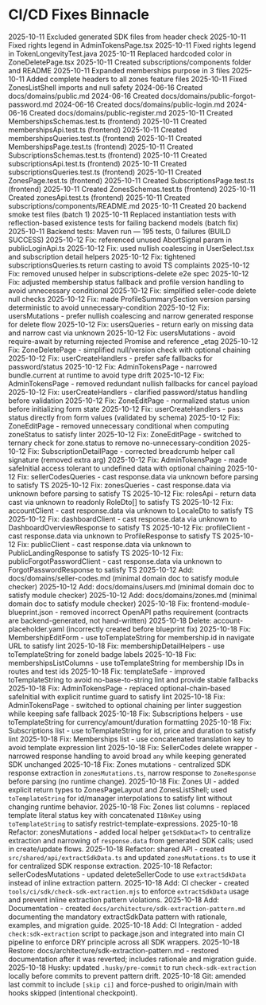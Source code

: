# CI/CD Fixes Binnacle
2025-10-11 Excluded generated SDK files from header check
2025-10-11 Fixed rights legend in AdminTokensPage.tsx
2025-10-11 Fixed rights legend in TokenLongevityTest.java
2025-10-11 Replaced hardcoded color in ZoneDeletePage.tsx
2025-10-11 Created subscriptions/components folder and README
2025-10-11 Expanded memberships purpose in 3 files
2025-10-11 Added complete headers to all zones feature files
2025-10-11 Fixed ZonesListShell imports and null safety
2024-06-16 Created docs/domains/public.md
2024-06-16 Created docs/domains/public-forgot-password.md
2024-06-16 Created docs/domains/public-login.md
2024-06-16 Created docs/domains/public-register.md
2025-10-11 Created MembershipsSchemas.test.ts (frontend)
2025-10-11 Created membershipsApi.test.ts (frontend)
2025-10-11 Created membershipsQueries.test.ts (frontend)
2025-10-11 Created MembershipsPage.test.ts (frontend)
2025-10-11 Created SubscriptionsSchemas.test.ts (frontend)
2025-10-11 Created subscriptionsApi.test.ts (frontend)
2025-10-11 Created subscriptionsQueries.test.ts (frontend)
2025-10-11 Created ZonesPage.test.ts (frontend)
2025-10-11 Created SubscriptionsPage.test.ts (frontend)
2025-10-11 Created ZonesSchemas.test.ts (frontend)
2025-10-11 Created zonesApi.test.ts (frontend)
2025-10-11 Created subscriptions/components/README.md
2025-10-11 Created 20 backend smoke test files (batch 1)
2025-10-11 Replaced instantiation tests with reflection-based existence tests for failing backend models (batch fix)
2025-10-11 Backend tests: Maven run — 195 tests, 0 failures (BUILD SUCCESS)
2025-10-12 Fix: referenced unused AbortSignal param in publicLoginApi.ts
2025-10-12 Fix: used nullish coalescing in UserSelect.tsx and subscription detail helpers
2025-10-12 Fix: tightened subscriptionsQueries.ts return casting to avoid TS complaints
2025-10-12 Fix: removed unused helper in subscriptions-delete e2e spec
2025-10-12 Fix: adjusted membership status fallback and profile version handling to avoid unnecessary conditional
2025-10-12 Fix: simplified seller-code delete null checks
2025-10-12 Fix: made ProfileSummarySection version parsing deterministic to avoid unnecessary-condition
2025-10-12 Fix: usersMutations - prefer nullish coalescing and narrow generated response for delete flow
2025-10-12 Fix: usersQueries - return early on missing data and narrow cast via unknown
2025-10-12 Fix: usersMutations - avoid require-await by returning rejected Promise and reference _etag
2025-10-12 Fix: ZoneDeletePage - simplified null/version check with optional chaining
2025-10-12 Fix: userCreateHandlers - prefer safe fallbacks for password/status
2025-10-12 Fix: AdminTokensPage - narrowed bundle.current at runtime to avoid type drift
2025-10-12 Fix: AdminTokensPage - removed redundant nullish fallbacks for cancel payload
2025-10-12 Fix: userCreateHandlers - clarified password/status handling before validation
2025-10-12 Fix: ZoneEditPage - normalized status union before initializing form state
2025-10-12 Fix: userCreateHandlers - pass status directly from form values (validated by schema)
2025-10-12 Fix: ZoneEditPage - removed unnecessary conditional when computing zoneStatus to satisfy linter
2025-10-12 Fix: ZoneEditPage - switched to ternary check for zone.status to remove no-unnecessary-condition
2025-10-12 Fix: SubscriptionDetailPage - corrected breadcrumb helper call signature (removed extra arg)
2025-10-12 Fix: AdminTokensPage - made safeInitial access tolerant to undefined data with optional chaining
2025-10-12 Fix: sellerCodesQueries - cast response.data via unknown before parsing to satisfy TS
2025-10-12 Fix: zonesQueries - cast response.data via unknown before parsing to satisfy TS
2025-10-12 Fix: rolesApi - return data cast via unknown to readonly RoleDto[] to satisfy TS
2025-10-12 Fix: accountClient - cast response.data via unknown to LocaleDto to satisfy TS
2025-10-12 Fix: dashboardClient - cast response.data via unknown to DashboardOverviewResponse to satisfy TS
2025-10-12 Fix: profileClient - cast response.data via unknown to ProfileResponse to satisfy TS
2025-10-12 Fix: publicClient - cast response.data via unknown to PublicLandingResponse to satisfy TS
2025-10-12 Fix: publicForgotPasswordClient - cast response.data via unknown to ForgotPasswordResponse to satisfy TS
2025-10-12 Add: docs/domains/seller-codes.md (minimal domain doc to satisfy module checker)
2025-10-12 Add: docs/domains/users.md (minimal domain doc to satisfy module checker)
2025-10-12 Add: docs/domains/zones.md (minimal domain doc to satisfy module checker)
2025-10-18 Fix: frontend-module-blueprint.json - removed incorrect OpenAPI paths requirement (contracts are backend-generated, not hand-written)
2025-10-18 Delete: account-placeholder.yaml (incorrectly created before blueprint fix)
2025-10-18 Fix: MembershipEditForm - use toTemplateString for membership.id in navigate URL to satisfy lint
2025-10-18 Fix: membershipDetailHelpers - use toTemplateString for zoneId badge labels
2025-10-18 Fix: membershipsListColumns - use toTemplateString for membership IDs in routes and test ids
2025-10-18 Fix: templateSafe - improved toTemplateString to avoid no-base-to-string lint and provide stable fallbacks
2025-10-18 Fix: AdminTokensPage - replaced optional-chain-based safeInitial with explicit runtime guard to satisfy lint
2025-10-18 Fix: AdminTokensPage - switched to optional chaining per linter suggestion while keeping safe fallback
2025-10-18 Fix: Subscriptions helpers - use toTemplateString for currency/amount/duration formatting
2025-10-18 Fix: Subscriptions list - use toTemplateString for id, price and duration to satisfy lint
2025-10-18 Fix: Memberships list - use concatenated translation key to avoid template expression lint
2025-10-18 Fix: SellerCodes delete wrapper - narrowed response handling to avoid broad `any` while keeping generated SDK unchanged
2025-10-18 Fix: Zones mutations - centralized SDK response extraction in `zonesMutations.ts`, narrow response to `ZoneResponse` before parsing (no runtime change).
2025-10-18 Fix: Zones UI - added explicit return types to ZonesPageLayout and ZonesListShell; used `toTemplateString` for id/manager interpolations to satisfy lint without changing runtime behavior.
2025-10-18 Fix: Zones list columns - replaced template literal status key with concatenated `I18nKey` using `toTemplateString` to satisfy restrict-template-expressions.
2025-10-18 Refactor: zonesMutations - added local helper `getSdkData<T>` to centralize extraction and narrowing of `response.data` from generated SDK calls; used in create/update flows.
2025-10-18 Refactor: shared API - created `src/shared/api/extractSdkData.ts` and updated `zonesMutations.ts` to use it for centralized SDK response extraction.
2025-10-18 Refactor: sellerCodesMutations - updated deleteSellerCode to use `extractSdkData` instead of inline extraction pattern.
2025-10-18 Add: CI checker - created `tools/ci/sdk/check-sdk-extraction.mjs` to enforce `extractSdkData` usage and prevent inline extraction pattern violations.
2025-10-18 Add: Documentation - created `docs/architecture/sdk-extraction-pattern.md` documenting the mandatory extractSdkData pattern with rationale, examples, and migration guide.
2025-10-18 Add: CI Integration - added `check:sdk-extraction` script to package.json and integrated into main CI pipeline to enforce DRY principle across all SDK wrappers.
2025-10-18 Restore: docs/architecture/sdk-extraction-pattern.md - restored documentation after it was reverted; includes rationale and migration guide.
2025-10-18 Husky: updated `.husky/pre-commit` to run `check-sdk-extraction` locally before commits to prevent pattern drift.
2025-10-18 Git: amended last commit to include `[skip ci]` and force-pushed to origin/main with hooks skipped (intentional checkpoint).
